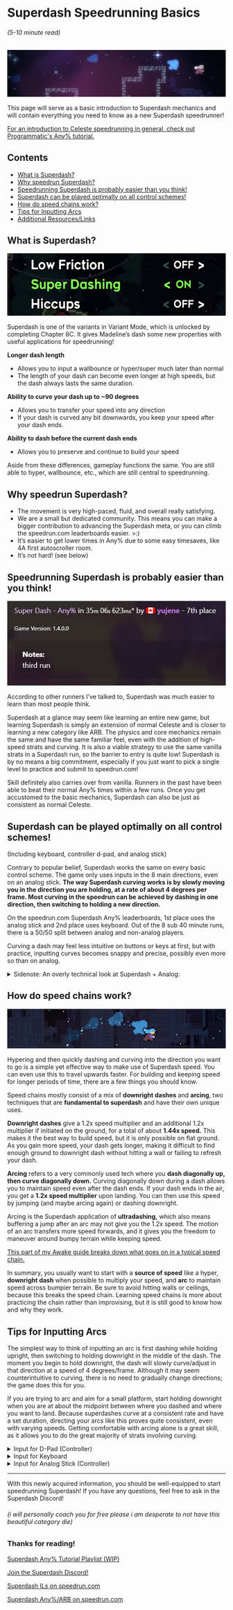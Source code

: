 # Superdash Speedrunning Basics
###### (5-10 minute read)

<img src="https://github.com/kivkivov/Celeste-Superdash-Resources/blob/main/(media)/basics/header.png"/>

This page will serve as a basic introduction to Superdash mechanics and will contain everything you need to know as a new Superdash speedrunner!

[For an introduction to Celeste speedrunning in general, check out Programmatic's Any% tutorial.](https://www.youtube.com/watch?v=Dqu0LBj8nUc)
## Contents
- [What is Superdash?](#what-is-superdash)
- [Why speedrun Superdash?](#why-speedrun-superdash)
- [Speedrunning Superdash is probably easier than you think!](#speedrunning-superdash-is-probably-easier-than-you-think)
- [Superdash can be played optimally on all control schemes!](#superdash-can-be-played-optimally-on-all-control-schemes)
- [How do speed chains work?](#how-do-speed-chains-work)
- [Tips for Inputting Arcs](#tips-for-inputting-arcs)
- [Additional Resources/Links](#thanks-for-reading)


## What is Superdash?

<img src="https://github.com/kivkivov/Celeste-Superdash-Resources/blob/main/(media)/basics/variants.PNG" width="579" height="144"/>

Superdash is one of the variants in Variant Mode, which is unlocked by completing Chapter 8C. 
It gives Madeline’s dash some new properties with useful applications for speedrunning!

**Longer dash length**
- Allows you to input a wallbounce or hyper/super much later than normal
- The length of your dash can become even longer at high speeds, but the dash always lasts the same duration.

**Ability to curve your dash up to ~90 degrees**
- Allows you to transfer your speed into any direction
- If your dash is curved any bit downwards, you keep your speed after your dash ends.

**Ability to dash before the current dash ends**
- Allows you to preserve and continue to build your speed

Aside from these differences, gameplay functions the same. You are still able to hyper, wallbounce, etc., which are still central to speedrunning.

## Why speedrun Superdash?
- The movement is very high-paced, fluid, and overall really satisfying.
- We are a small but dedicated community. This means you can make a bigger contribution to advancing the Superdash meta, or you can climb the speedrun.com leaderboards easier. >:)
- It’s easier to get lower times in Any% due to some easy timesaves, like 4A first autoscroller room.
- It’s not hard! (see below)

## Speedrunning Superdash is probably easier than you think!

<img src="https://github.com/kivkivov/Celeste-Superdash-Resources/blob/main/(media)/basics/fast.PNG"/>

According to other runners I’ve talked to, Superdash was much easier to learn than most people think.

Superdash at a glance may seem like learning an entire new game, but learning Superdash is simply an extension of normal Celeste and is closer to learning a new category like ARB. The physics and core mechanics remain the same and have the same familiar feel, even with the addition of high-speed strats and curving. It is also a viable strategy to use the same vanilla strats in a Superdash run, so the barrier to entry is quite low! Superdash is by no means a big commitment, especially if you just want to pick a single level to practice and submit to speedrun.com!

Skill definitely also carries over from vanilla. Runners in the past have been able to beat their normal Any% times within a few runs. Once you get accustomed to the basic mechanics, Superdash can also be just as consistent as normal Celeste.

## Superdash can be played optimally on all control schemes!

(Including keyboard, controller d-pad, and analog stick)

Contrary to popular belief, Superdash works the same on every basic control scheme. The game only uses inputs in the 8 main directions, even on an analog stick. **The way Superdash curving works is by slowly moving you in the direction you are holding, at a rate of about 4 degrees per frame. Most curving in the speedrun can be achieved by dashing in one direction, then switching to holding a new direction.**

On the speedrun.com Superdash Any% leaderboards, 1st place uses the analog stick and 2nd place uses keyboard. Out of the 8 sub 40 minute runs, there is a 50/50 split between analog and non-analog players. 

Curving a dash may feel less intuitive on buttons or keys at first, but with practice, inputting curves becomes snappy and precise, possibly even more so than on analog.

<details>
<summary>Sidenote: An overly technical look at Superdash + Analog:</summary>
  
The only use of analog movement (besides feathers of course) in Superdash TASes is to do a reverse ultrahop 1 frame faster than normal. This is done by curving a left dash downward, with a down input that is angled slightly right of directly downwards. This allows you to then curve right (because it is now within ~90 degrees of difference) while reversing the hyper, maintaining the ultrahop boost. By the way, reverse ultrahops are not even humanly viable. Analog is clearly broken for Superdash guys!!!

[Here is the original explanation of how analog is used in TASing.](https://raw.githubusercontent.com/kivkivov/Celeste-Superdash-Resources/main/(media)/basics/analog.PNG)

Basically, although the game converts analog directions to digital ones for movement, it checks for some properties of the dash separately in their original analog form. This is also the reason why the analog stick was capable of easy upwards demodashes before Update 1.4.0.0 introduced an in-game demo button, which now allows all control schemes to input easy upwards demodashes.
</details>

## How do speed chains work?

<img src="https://github.com/kivkivov/Celeste-Superdash-Resources/blob/main/(media)/basics/arc.png"/>


Hypering and then quickly dashing and curving into the direction you want to go is a simple yet effective way to make use of Superdash speed. You can even use this to travel upwards faster.  For building and keeping speed for longer periods of time, there are a few things you should know.

Speed chains mostly consist of a mix of **downright dashes** and **arcing**, two techniques that are **fundamental to superdash** and have their own unique uses.

**Downright dashes** give a 1.2x speed multiplier and an additional 1.2x multiplier if initiated on the ground, for a total of about **1.44x speed.** This makes it the best way to build speed, but it is only possible on flat ground. As you gain more speed, your dash gets longer, making it difficult to find enough ground to downright dash without hitting a wall or failing to refresh your dash.

**Arcing** refers to a very commonly used tech where you **dash diagonally up, then curve diagonally down.** Curving diagonally down during a dash allows you to maintain speed even after the dash ends. If your dash ends in the air, you get a **1.2x speed multiplier** upon landing. You can then use this speed by jumping (and maybe arcing again) or dashing downright. 

Arcing is the Superdash application of **ultradashing,** which also means buffering a jump after an arc may not give you the 1.2x speed. The motion of an arc transfers more speed forwards, and it gives you the freedom to maneuver around bumpy terrain while keeping speed. 

[This part of my Awake guide breaks down what goes on in a typical speed chain.](https://youtu.be/hpyl4WXmU9g?t=167)

In summary, you usually want to start with a **source of speed** like a hyper, **downright dash** when possible to multiply your speed, and **arc** to maintain speed across bumpier terrain. Be sure to avoid hitting walls or ceilings, because this breaks the speed chain. Learning speed chains is more about practicing the chain rather than improvising, but it is still good to know how and why they work.

## Tips for Inputting Arcs
The simplest way to think of inputting an arc is first dashing while holding upright, then switching to holding downright in the middle of the dash. The moment you begin to hold downright, the dash will slowly curve/adjust in that direction at a speed of 4 degrees/frame. Although it may seem counterintuitive to curving, there is no need to gradually change directions; the game does this for you. 

If you are trying to arc and aim for a small platform, start holding downright when you are at about the midpoint between where you dashed and where you want to land. Because superdashes curve at a consistent rate and have a set duration, directing your arcs like this proves quite consistent, even with varying speeds. Getting comfortable with arcing alone is a great skill, as it allows you to do the great majority of strats involving curving.

<details>
<summary>Input for D-Pad (Controller)</summary>
  
Hold upright, let go of up while continuing to hold right, then roll your thumb downward to hit down as well.
</details>

<details>
<summary>Input for Keyboard</summary>
  
Hold upright, continue to hold right, and move the middle finger from up to down.
  
This might be different depending on which fingers you prefer to use, but the general idea is to switch from up to down while holding forward.
  
</details>

<details>
<summary>Input for Analog Stick (Controller)</summary>

Perform a quick quarter-circle motion from upright to downright. Superdashes do not use analog angles, so there is no need to move the stick gradually.
</details>

***

With this newly acquired information, you should be well-equipped to start speedrunning Superdash! If you have any questions, feel free to ask in the Superdash Discord! 

###### (i will personally coach you for free please i am desperate to not have this beautiful category die)

### Thanks for reading!

[Superdash Any% Tutorial Playlist (WIP)](https://www.youtube.com/playlist?list=PLUg8OPRIDJlIzqEgb6w8EDb_KBkyAa70e)

[Join the Superdash Discord!](https://discord.gg/ZGRt3bdMp2)

[Superdash ILs on speedrun.com](https://www.speedrun.com/celeste_category_extensions/levels)

[Superdash Any%/ARB on speedrun.com](https://www.speedrun.com/celeste_category_extensions#Super_Dash)




